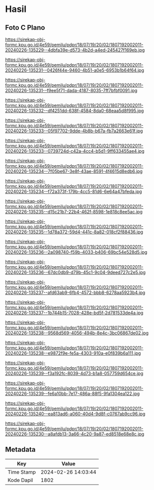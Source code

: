 # Hasil

## Foto C Plano

https://sirekap-obj-formc.kpu.go.id/4e59/pemilu/pdpr/18/07/19/20/02/1807192002011-20240226-135229--4dbfa39e-d573-4b2d-a4ed-245427f169eb.jpg

https://sirekap-obj-formc.kpu.go.id/4e59/pemilu/pdpr/18/07/19/20/02/1807192002011-20240226-135231--0426f44e-9460-4b51-a0e5-6953b1b64f64.jpg

https://sirekap-obj-formc.kpu.go.id/4e59/pemilu/pdpr/18/07/19/20/02/1807192002011-20240226-135231--f9ee5f71-dada-4187-8035-7ff7bfbf0091.jpg

https://sirekap-obj-formc.kpu.go.id/4e59/pemilu/pdpr/18/07/19/20/02/1807192002011-20240226-135232--df4251dd-638f-4584-8da0-68eaa5d8f995.jpg

https://sirekap-obj-formc.kpu.go.id/4e59/pemilu/pdpr/18/07/19/20/02/1807192002011-20240226-135233--05f97702-9dde-4b8b-b67a-fb7a2663e61f.jpg

https://sirekap-obj-formc.kpu.go.id/4e59/pemilu/pdpr/18/07/19/20/02/1807192002011-20240226-135233--0739724d-c42a-4cc4-b5d1-9ff633455ae4.jpg

https://sirekap-obj-formc.kpu.go.id/4e59/pemilu/pdpr/18/07/19/20/02/1807192002011-20240226-135234--7f05be67-3e8f-43ae-8591-4f4615d8edb6.jpg

https://sirekap-obj-formc.kpu.go.id/4e59/pemilu/pdpr/18/07/19/20/02/1807192002011-20240226-135234--f72a373f-179b-4cc5-81d6-6e64a47bfeda.jpg

https://sirekap-obj-formc.kpu.go.id/4e59/pemilu/pdpr/18/07/19/20/02/1807192002011-20240226-135235--d15c21b7-22b4-462f-8598-1e818c8ee5ac.jpg

https://sirekap-obj-formc.kpu.go.id/4e59/pemilu/pdpr/18/07/19/20/02/1807192002011-20240226-135235--1d78a372-59d4-441c-8a82-018cf2f88436.jpg

https://sirekap-obj-formc.kpu.go.id/4e59/pemilu/pdpr/18/07/19/20/02/1807192002011-20240226-135236--2a098740-f59b-4033-b406-69bc54e528d5.jpg

https://sirekap-obj-formc.kpu.go.id/4e59/pemilu/pdpr/18/07/19/20/02/1807192002011-20240226-135236--67dc0db9-d79b-45c1-9c04-9deed727c2e5.jpg

https://sirekap-obj-formc.kpu.go.id/4e59/pemilu/pdpr/18/07/19/20/02/1807192002011-20240226-135237--afd63ab9-6fb4-4572-bbb8-6278aa5923b4.jpg

https://sirekap-obj-formc.kpu.go.id/4e59/pemilu/pdpr/18/07/19/20/02/1807192002011-20240226-135237--1b744b15-7028-428e-bd5f-2d781533de4a.jpg

https://sirekap-obj-formc.kpu.go.id/4e59/pemilu/pdpr/18/07/19/20/02/1807192002011-20240226-135238--9568d569-4056-494b-8e4c-3bc06867de02.jpg

https://sirekap-obj-formc.kpu.go.id/4e59/pemilu/pdpr/18/07/19/20/02/1807192002011-20240226-135238--e9872f9e-fe5a-4303-910a-e0f839b6a111.jpg

https://sirekap-obj-formc.kpu.go.id/4e59/pemilu/pdpr/18/07/19/20/02/1807192002011-20240226-135239--f3a192fc-8039-4d73-b1a8-057759d654ce.jpg

https://sirekap-obj-formc.kpu.go.id/4e59/pemilu/pdpr/18/07/19/20/02/1807192002011-20240226-135239--fe6a10bb-7e17-486a-88f5-9fa1304ea122.jpg

https://sirekap-obj-formc.kpu.go.id/4e59/pemilu/pdpr/18/07/19/20/02/1807192002011-20240226-135240--ea813ad6-a060-40d4-9d8f-c0767ab9cc96.jpg

https://sirekap-obj-formc.kpu.go.id/4e59/pemilu/pdpr/18/07/19/20/02/1807192002011-20240226-135230--a8afdb13-3a66-4c20-9a87-ed8518e68e8c.jpg


## Metadata

| Key        | Value               |
| ---------- | ------------------- |
| Time Stamp | 2024-02-26 14:03:44 |
| Kode Dapil | 1802                |



